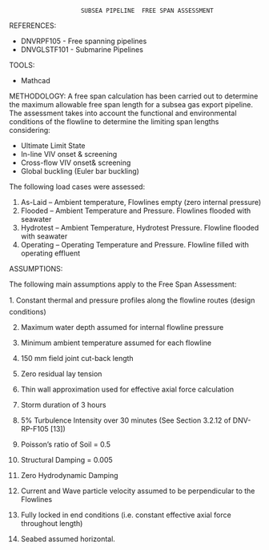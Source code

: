                         SUBSEA PIPELINE  FREE SPAN ASSESSMENT

REFERENCES:
- DNVRPF105 - Free spanning pipelines
- DNVGLSTF101 - Submarine Pipelines

TOOLS:
- Mathcad

METHODOLOGY:
A free span calculation has been carried out to determine the maximum allowable free span length  for a subsea gas export pipeline.
The assessment takes into account the functional and environmental conditions of the flowline to determine the limiting span lengths considering:

- Ultimate Limit State
- In-line VIV onset & screening
- Cross-flow VIV onset& screening
- Global buckling (Euler bar buckling)

The following load cases were assessed:
1. As-Laid – Ambient temperature, Flowlines empty (zero internal pressure)
2. Flooded – Ambient Temperature and Pressure. Flowlines flooded with seawater
3. Hydrotest – Ambient Temperature, Hydrotest Pressure. Flowline flooded with seawater
4. Operating – Operating Temperature and Pressure. Flowline filled with operating effluent

ASSUMPTIONS:

The following main assumptions apply to the Free Span Assessment: 

1. Constant thermal and pressure profiles along the flowline routes (design conditions)

2. Maximum water depth assumed for internal flowline pressure

3. Minimum ambient temperature assumed for each flowline

4. 150 mm field joint cut-back length

5. Zero residual lay tension

6. Thin wall approximation used for effective axial force calculation

7. Storm duration of 3 hours 

8. 5% Turbulence Intensity over 30 minutes (See Section 3.2.12 of DNV-RP-F105 [13])

9. Poisson’s ratio of Soil = 0.5

10. Structural Damping = 0.005 

11. Zero Hydrodynamic Damping 

12. Current and Wave particle velocity assumed to be perpendicular to the Flowlines

13. Fully locked in end conditions (i.e. constant effective axial force throughout length)

14. Seabed assumed horizontal.